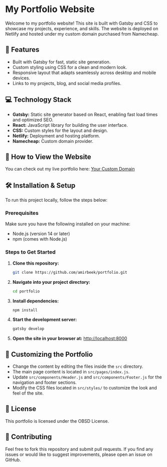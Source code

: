 
# My Portfolio Website

Welcome to my portfolio website! This site is built with Gatsby and CSS to showcase my projects, experience, and skills. The website is deployed on Netlify and hosted under my custom domain purchased from Namecheap.

## 🚀 Features
- Built with Gatsby for fast, static site generation.
- Custom styling using CSS for a clean and modern look.
- Responsive layout that adapts seamlessly across desktop and mobile devices.
- Links to my projects, blog, and social media profiles.

## 💻 Technology Stack
- **Gatsby:** Static site generator based on React, enabling fast load times and optimized SEO.
- **React:** JavaScript library for building the user interface.
- **CSS:** Custom styles for the layout and design.
- **Netlify:** Deployment and hosting platform.
- **Namecheap:** Custom domain provider.

## 📖 How to View the Website
You can check out my live portfolio here:
[Your Custom Domain](http://amirbekshomurodov.me)

## 🛠️ Installation & Setup
To run this project locally, follow the steps below:

### Prerequisites
Make sure you have the following installed on your machine:
- Node.js (version 14 or later)
- npm (comes with Node.js)

### Steps to Get Started
1. **Clone this repository:**
    ```bash
    git clone https://github.com/amirbeek/portfolio.git
    ```
2. **Navigate into your project directory:**
    ```bash
    cd portfolio
    ```
3. **Install dependencies:**
    ```bash
    npm install
    ```
4. **Start the development server:**
    ```bash
    gatsby develop
    ```
5. **Open the site in your browser at:**
    [http://localhost:8000](http://localhost:8000)

## 🔧 Customizing the Portfolio
- Change the content by editing the files inside the `src` directory.
- The main page content is located in `src/pages/index.js`.
- Update `src/components/Header.js` and `src/components/Footer.js` for the navigation and footer sections.
- Modify the CSS files located in `src/styles/` to customize the look and feel of the site.

## 📝 License
This portfolio is licensed under the OBSD License.

## 🤝 Contributing
Feel free to fork this repository and submit pull requests. If you find any issues or would like to suggest improvements, please open an issue on GitHub.

